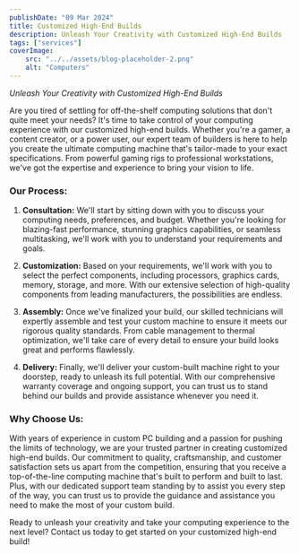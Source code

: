 ```yaml
---
publishDate: "09 Mar 2024"
title: Customized High-End Builds
description: Unleash Your Creativity with Customized High-End Builds
tags: ["services"]
coverImage:
    src: "../../assets/blog-placeholder-2.png"
    alt: "Computers"
---
```



*Unleash Your Creativity with Customized High-End Builds*

Are you tired of settling for off-the-shelf computing solutions that don't quite meet your needs? It's time to take control of your computing experience with our customized high-end builds. Whether you're a gamer, a content creator, or a power user, our expert team of builders is here to help you create the ultimate computing machine that's tailor-made to your exact specifications. From powerful gaming rigs to professional workstations, we've got the expertise and experience to bring your vision to life.

### Our Process:

1. **Consultation:** We'll start by sitting down with you to discuss your computing needs, preferences, and budget. Whether you're looking for blazing-fast performance, stunning graphics capabilities, or seamless multitasking, we'll work with you to understand your requirements and goals.
  
2. **Customization:** Based on your requirements, we'll work with you to select the perfect components, including processors, graphics cards, memory, storage, and more. With our extensive selection of high-quality components from leading manufacturers, the possibilities are endless.
  
3. **Assembly:** Once we've finalized your build, our skilled technicians will expertly assemble and test your custom machine to ensure it meets our rigorous quality standards. From cable management to thermal optimization, we'll take care of every detail to ensure your build looks great and performs flawlessly.
  
4. **Delivery:** Finally, we'll deliver your custom-built machine right to your doorstep, ready to unleash its full potential. With our comprehensive warranty coverage and ongoing support, you can trust us to stand behind our builds and provide assistance whenever you need it.

### Why Choose Us:

With years of experience in custom PC building and a passion for pushing the limits of technology, we are your trusted partner in creating customized high-end builds. Our commitment to quality, craftsmanship, and customer satisfaction sets us apart from the competition, ensuring that you receive a top-of-the-line computing machine that's built to perform and built to last. Plus, with our dedicated support team standing by to assist you every step of the way, you can trust us to provide the guidance and assistance you need to make the most of your custom build.

Ready to unleash your creativity and take your computing experience to the next level? Contact us today to get started on your customized high-end build!
